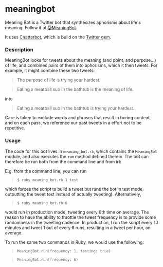 meaningbot
==========

Meaning Bot is a Twitter bot that synthesizes aphorisms about life's meaning. Follow it at [@MeaningBot](https://twitter.com/meaningbot).

It uses [Chatterbot](https://github.com/muffinista/chatterbot), which is build on the [Twitter gem](https://github.com/sferik/twitter).

### Description

MeaningBot looks for tweets about the meaning (and point, and purpose…) of life, and combines pairs of them into aphorisms, which it then tweets. For example, it might combine these two tweets:

> The purpose of life is trying your hardest.

> Eating a meatball sub in the bathtub is the meaning of life.

into

> Eating a meatball sub in the bathtub is trying your hardest.

Care is taken to exclude words and phrases that result in boring content, and on each pass, we reference our past tweets in a effort not to be repetitive.

### Usage

The code for this bot lives in `meaning_bot.rb`, which contains the `MeaningBot` module, and also executes the `run` method defined therein. The bot can therefore be run both from the command line and from irb.

E.g. from the command line, you can run

> `$ ruby meaning_bot.rb 1 test`

which forces the script to build a tweet but runs the bot in test mode, outputting the tweet text instead of actually tweeting). Alternatively, 

> `$ ruby meaning_bot.rb 6`

would run in production mode, tweeting every 6th time on average. The reason to have the ability to throttle the tweet frequency is to provide some randomness in the tweeting cadence. In production, I run the script every 10 minutes and tweet 1 out of every 6 runs, resulting in a tweet per hour, on average..

To run the same two commands in Ruby, we would use the following:

> `MeaningBot.run(frequency: 1, testing: true)`

> `MeaningBot.run(frequency: 6)`
